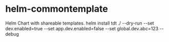 # helm-commontemplate
Helm Chart with shareable templates.
helm install tdt ./ --dry-run --set dev.enabled=true --set app.dev.enabled=false --set global.dev.abc=123 --debug
